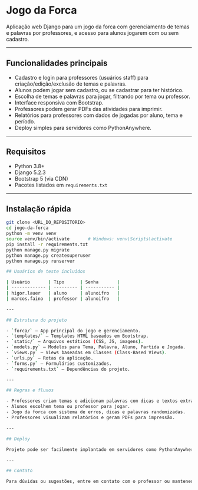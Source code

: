 # Jogo da Forca

Aplicação web Django para um jogo da forca com gerenciamento de temas e palavras por professores, e acesso para alunos jogarem com ou sem cadastro.

---

## Funcionalidades principais

- Cadastro e login para professores (usuários staff) para criação/edição/exclusão de temas e palavras.
- Alunos podem jogar sem cadastro, ou se cadastrar para ter histórico.
- Escolha de temas e palavras para jogar, filtrando por tema ou professor.
- Interface responsiva com Bootstrap.
- Professores podem gerar PDFs das atividades para imprimir.
- Relatórios para professores com dados de jogadas por aluno, tema e período.
- Deploy simples para servidores como PythonAnywhere.

---

## Requisitos

- Python 3.8+
- Django 5.2.3
- Bootstrap 5 (via CDN)
- Pacotes listados em `requirements.txt`

---

## Instalação rápida

```bash
git clone <URL_DO_REPOSITORIO>
cd jogo-da-forca
python -m venv venv
source venv/bin/activate       # Windows: venv\Scripts\activate
pip install -r requirements.txt
python manage.py migrate
python manage.py createsuperuser
python manage.py runserver

## Usuários de teste incluídos

| Usuário       | Tipo      | Senha       |
| ------------- | --------- | ----------- |
| higor.lauer   | aluno     | alunoifro   |
| marcos.faino  | professor | alunoifro   |

---

## Estrutura do projeto

- `forca/` — App principal do jogo e gerenciamento.
- `templates/` — Templates HTML baseados em Bootstrap.
- `static/` — Arquivos estáticos (CSS, JS, imagens).
- `models.py` — Modelos para Tema, Palavra, Aluno, Partida e Jogada.
- `views.py` — Views baseadas em Classes (Class-Based Views).
- `urls.py` — Rotas da aplicação.
- `forms.py` — Formulários customizados.
- `requirements.txt` — Dependências do projeto.

---

## Regras e fluxos

- Professores criam temas e adicionam palavras com dicas e textos extras.
- Alunos escolhem tema ou professor para jogar.
- Jogo da forca com sistema de erros, dicas e palavras randomizadas.
- Professores visualizam relatórios e geram PDFs para impressão.

---

## Deploy

Projeto pode ser facilmente implantado em servidores como PythonAnywhere, Heroku, etc., seguindo a documentação oficial de deploy do Django.

---

## Contato

Para dúvidas ou sugestões, entre em contato com o professor ou mantenedor do projeto.
